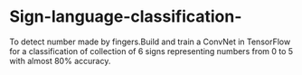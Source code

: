# Sign-language-classification-
To detect number made by fingers.Build and train a ConvNet in TensorFlow for a classification of collection
of 6 signs representing numbers from 0 to 5 with almost 80% accuracy.
